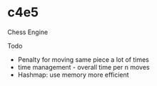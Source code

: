 # c4e5
Chess Engine


Todo
* Penalty for moving same piece a lot of times
* time management - overall time per n moves
* Hashmap: use memory more efficient
